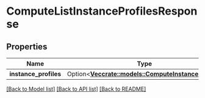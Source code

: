 # ComputeListInstanceProfilesResponse

## Properties

Name | Type | Description | Notes
------------ | ------------- | ------------- | -------------
**instance_profiles** | Option<[**Vec<crate::models::ComputeInstanceProfile>**](ComputeInstanceProfile.md)> |  | [optional]

[[Back to Model list]](../README.md#documentation-for-models) [[Back to API list]](../README.md#documentation-for-api-endpoints) [[Back to README]](../README.md)


